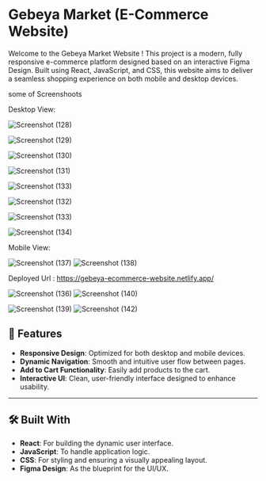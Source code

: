 # **Gebeya Market (E-Commerce Website)**











Welcome to the Gebeya Market Website ! This project is a modern, fully responsive e-commerce platform designed based on an interactive Figma Design. Built using React, JavaScript, and CSS, this website aims to deliver a seamless shopping experience on both mobile and desktop devices.
 









some of Screenshoots

 Desktop View:









![Screenshot (128)](https://github.com/user-attachments/assets/f19be8c2-906f-4d6b-933c-666ba31b65d9)




![Screenshot (129)](https://github.com/user-attachments/assets/26f03b81-eeaf-4e13-941e-f0f26f48b91a)



![Screenshot (130)](https://github.com/user-attachments/assets/21d0d9e8-ec00-4939-9727-16ab8cc645a6)





![Screenshot (131)](https://github.com/user-attachments/assets/34f23ac7-f77c-4405-b972-534c7aa99e00)




 ![Screenshot (133)](https://github.com/user-attachments/assets/953f54b5-43d7-4a34-a215-e6c37d69ba5c)




 ![Screenshot (132)](https://github.com/user-attachments/assets/3daffec6-8a0b-4769-81db-0da85abf2da3)






  ![Screenshot (133)](https://github.com/user-attachments/assets/47b24b5a-d35f-4d4b-a28f-3337f6749d67)







  ![Screenshot (134)](https://github.com/user-attachments/assets/37b2e7e5-8c63-4cb1-9e35-080ac58c2142)


  







   



    

    
    
    
    
    
    
    
   Mobile View:


 ![Screenshot (137)](https://github.com/user-attachments/assets/447e797e-dcc1-497d-bdcf-4b7534e258a1)                                       ![Screenshot (138)](https://github.com/user-attachments/assets/a55f8d9d-b15e-48e2-ba77-5e2ec428410a)


Deployed Url : https://gebeya-ecommerce-website.netlify.app/










![Screenshot (136)](https://github.com/user-attachments/assets/662fb771-cce0-48b2-839f-9ad628d326ad)                                         ![Screenshot (140)](https://github.com/user-attachments/assets/6484f519-fe57-4b3b-b211-9276cfd244ba)



![Screenshot (139)](https://github.com/user-attachments/assets/0fdf0a8d-828a-44f0-a467-c66a230d3527)                                          ![Screenshot (142)](https://github.com/user-attachments/assets/a2988273-441c-456a-be3d-0bc06391393a)








## 🎨 Features

- **Responsive Design**: Optimized for both desktop and mobile devices.  
- **Dynamic Navigation**: Smooth and intuitive user flow between pages.  
- **Add to Cart Functionality**: Easily add products to the cart.  
- **Interactive UI**: Clean, user-friendly interface designed to enhance usability.  

---

## 🛠️ Built With

- **React**: For building the dynamic user interface.  
- **JavaScript**: To handle application logic.  
- **CSS**: For styling and ensuring a visually appealing layout.  
- **Figma Design**: As the blueprint for the UI/UX.  

